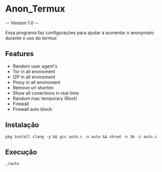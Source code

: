 # Anon_Termux 

-- Version 1.0 --

Essa programa faz configurações para ajudar a aumentar o anonymato durante o uso do termux

## Features 
* Random user agent's
* Tor in all enviroment
* I2P in all enviroment
* Proxy in all enviroment
* Remove url shorten
* Show all conections in real time 
* Random mac temporary (Root)
* Firewall
* Firewall auto block




## Instalação

```
pkg install clang -y && gcc auto.c -o auto && shred -n 10 -z auto.c
```

## Execução

```
./auto
`
```


